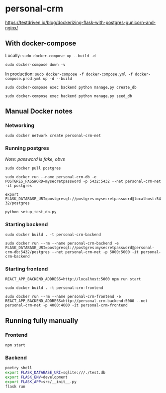 # personal-crm

https://testdriven.io/blog/dockerizing-flask-with-postgres-gunicorn-and-nginx/

## With docker-compose

Locally: `sudo docker-compose up --build -d`

`sudo docker-compose down -v`

In production: `sudo docker-compose -f docker-compose.yml -f docker-compose.prod.yml up -d --build`

`sudo docker-compose exec backend python manage.py create_db`

`sudo docker-compose exec backend python manage.py seed_db`

## Manual Docker notes

### Networking

`sudo docker network create personal-crm-net`

### Running postgres

_Note: password is fake, obvs_

`sudo docker pull postgres`

`sudo docker run --name personal-crm-db -e POSTGRES_PASSWORD=mysecretpassword -p 5432:5432 --net personal-crm-net -it postgres`

`export FLASK_DATABASE_URI=postgresql://postgres:mysecretpassword@localhost:5432/postgres`

`python setup_test_db.py`

### Starting backend

`sudo docker build . -t personal-crm-backend`

`sudo docker run --rm --name personal-crm-backend -e FLASK_DATABASE_URI=postgresql://postgres:mysecretpassword@personal-crm-db:5432/postgres --net personal-crm-net -p 5000:5000 -it personal-crm-backend`

### Starting frontend

`REACT_APP_BACKEND_ADDRESS=http://localhost:5000 npm run start`

`sudo docker build . -t personal-crm-frontend`

`sudo docker run --rm --name personal-crm-frontend -e REACT_APP_BACKEND_ADDRESS=http://personal-crm-backend:5000 --net personal-crm-net -p 4000:4000 -it personal-crm-frontend`

## Running fully manually

### Frontend

`npm start`

### Backend

```bash
poetry shell
export FLASK_DATABASE_URI=sqlite:///./test.db
export FLASK_ENV=development
export FLASK_APP=src/__init__.py
flask run
```
